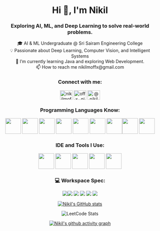 <h1 align="center">Hi 👋, I'm Nikil</h1>
<h3 align="center">Exploring AI, ML, and Deep Learning to solve real-world problems.</h3>
<p align="center">
🎓 AI & ML Undergraduate @ Sri Sairam Engineering College<br>
💡 Passionate about Deep Learning, Computer Vision, and Intelligent Systems<br>
🌱 I’m currently learning Java and exploring Web Development.<br>
📫 How to reach me nikilmoffx@gmail.com
</p>

<h3 align="center">Connect with me:</h3>
<p align="center">
<a href="https://linkedin.com/in/nikilmofficial" target="blank"><img align="center" src="https://raw.githubusercontent.com/rahuldkjain/github-profile-readme-generator/master/src/images/icons/Social/linked-in-alt.svg" alt="nikilmofficial" height="30" width="40" /></a>
<a href="https://instagram.com/offx_.nikil_" target="blank"><img align="center" src="https://raw.githubusercontent.com/rahuldkjain/github-profile-readme-generator/master/src/images/icons/Social/instagram.svg" alt="offx_.nikil_" height="30" width="40" /></a>
<a href="https://www.hackerrank.com/@nikilm505" target="blank"><img align="center" src="https://raw.githubusercontent.com/rahuldkjain/github-profile-readme-generator/master/src/images/icons/Social/hackerrank.svg" alt="@nikilm505" height="30" width="40" /></a>
</p>

<h3 align="center">Programming Languages Know:</h3>
<p align="center">
<img height="50" width="50" src="https://img.icons8.com/color/48/000000/python.png" /> <img height="50" width="50" src="https://img.icons8.com/color/48/000000/c-programming.png" /> <img height="50" width="50" src="https://img.icons8.com/color/48/000000/c-plus-plus-logo.png" /> <img height="50" width="50" src="https://img.icons8.com/color/48/000000/java-coffee-cup-logo.png" /> <img height="50" width="50" src="https://img.icons8.com/color/48/000000/html-5.png" /> <img height="50" width="50" src="https://img.icons8.com/color/48/000000/css3.png" /> 
<img height="50" width="50" src="https://img.icons8.com/color/48/000000/tensorflow.png"/><img height="50" width="50" src="https://img.icons8.com/fluent/48/000000/arduino.png"/>  <img height="50" width="50" src="https://img.icons8.com/color/48/000000/mysql-logo.png"/>
</p>

<h3 align="center">IDE and Tools I Use:</h3>
<p align="center">
<img height="50" width="50" src="https://img.icons8.com/color/48/000000/visual-studio-code-2019.png"/> <img height="50" width="50" src="https://img.icons8.com/color/48/000000/pycharm.png"/> <img height="50" width="50" src="https://img.icons8.com/color/50/000000/git.png"/> <img height="50" width="50" src="https://img.icons8.com/dusk/64/000000/anaconda.png"/>  <img height="50" width="50" src="https://img.icons8.com/doodle/48/000000/adobe-photoshop.png"/> 
</p>

<h3 align="center">💻 Workspace Spec:</h3>
<p align="center">
<img src="https://img.shields.io/badge/Android-3DDC84?style=for-the-badge&logo=android&logoColor=white" /><img src="https://img.shields.io/badge/Windows_11-0078d4?style=for-the-badge&logo=windows-11&logoColor=white" /> <img src="https://img.shields.io/badge/hp%20VICTUS-0096D6?style=for-the-badge&logo=hp&logoColor=white" /> <img src="https://img.shields.io/badge/Intel%20Core_i5_12th-0071C5?style=for-the-badge&logo=intel&logoColor=white" /> <img src="https://img.shields.io/badge/NVIDIA-RTX3050-76B900?style=for-the-badge&logo=nvidia&logoColor=white"> <img src="https://img.shields.io/badge/Google_chrome-4285F4?style=for-the-badge&logo=Google-chrome&logoColor=white" />
</p>

<div align="center">
  
[![Nikil's GitHub stats](https://github-readme-stats.vercel.app/api?username=nikilm-offx&show_icons=true&theme=chartreuse-dark)](https://github.com/nikilm-offx/github-readme-stats)

</div>

<div align="center">

![LeetCode Stats](https://leetcard.jacoblin.cool/NIKILM?theme=dark&font=Poly&ext=heatmap)

</div>

<div align="center">
  
[![Nikil's github activity graph](https://github-readme-activity-graph.vercel.app/graph?username=nikilm-offx&bg_color=0a0f0b&color=f6f8fa&line=17de38&point=f6f8fa&area=true&hide_border=true)](https://github.com/ashutosh00710/github-readme-activity-graph)

</div>
